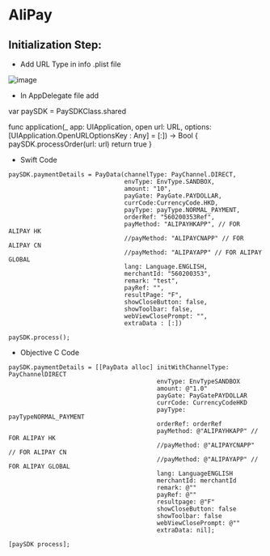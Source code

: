 
# AliPay

## Initialization Step: 

* Add URL Type in info .plist file 

![image](https://user-images.githubusercontent.com/57220911/79874665-475a6c80-8406-11ea-9023-91ea84b50dac.png)

* In AppDelegate file add

var paySDK = PaySDKClass.shared


func application(_ app: UIApplication, open url: URL, options: [UIApplication.OpenURLOptionsKey : Any] = [:]) -> Bool {
			paySDK.processOrder(url: url)
			return true
}

* Swift Code
```
paySDK.paymentDetails = PayData(channelType: PayChannel.DIRECT,
                                envType: EnvType.SANDBOX,
                                amount: "10",
                                payGate: PayGate.PAYDOLLAR,
                                currCode:CurrencyCode.HKD,
                                payType: payType.NORMAL_PAYMENT,
                                orderRef: "560200353Ref",
                                payMethod: "ALIPAYHKAPP", // FOR ALIPAY HK
                                //payMethod: "ALIPAYCNAPP" // FOR ALIPAY CN
                                //payMethod: "ALIPAYAPP" // FOR ALIPAY GLOBAL
                                lang: Language.ENGLISH, 
                                merchantId: "560200353",
                                remark: "test",
                                payRef: "",
                                resultPage: "F",
                                showCloseButton: false,
                                showToolbar: false,
                                webViewClosePrompt: "",
                                extraData : [:])

paySDK.process();

```

* Objective C Code
```
paySDK.paymentDetails = [[PayData alloc] initWithChannelType: PayChannelDIRECT 
                                         envType: EnvTypeSANDBOX 
                                         amount: @"1.0" 
                                         payGate: PayGatePAYDOLLAR 
                                         currCode: CurrencyCodeHKD 
                                         payType: payTypeNORMAL_PAYMENT 
                                         orderRef: orderRef 
                                         payMethod: @"ALIPAYHKAPP" // FOR ALIPAY HK
                                         //payMethod: @"ALIPAYCNAPP" // FOR ALIPAY CN
                                         //payMethod: @"ALIPAYAPP" // FOR ALIPAY GLOBAL
                                         lang: LanguageENGLISH 
                                         merchantId: merchantId 
                                         remark: @"" 
                                         payRef: @"" 
                                         resultpage: @"F" 
                                         showCloseButton: false
                                         showToolbar: false
                                         webViewClosePrompt: @""
                                         extraData: nil];

[paySDK process];
```
